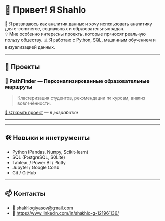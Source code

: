 
# 👋 Привет! Я Shahlo

🎯 Я развиваюсь как аналитик данных и хочу использовать аналитику для e-commerce, социальных и образовательных задач.  
💡 Мне особенно интересны проекты, которые приносят реальную пользу обществу. 
📊 Я работаю с Python, SQL, машинным обучением и визуализацией данных.  

---

## 📌 Проекты

### 🧠 PathFinder — Персонализированные образовательные маршруты
> Кластеризация студентов, рекомендации по курсам, анализ вовлечённости.

[🔗 Открыть проект](https://github.com/Shahlo21/PathFinder) — *в разработке*

---


---

## 🛠️ Навыки и инструменты

- Python (Pandas, Numpy, Scikit-learn)
- SQL (PostgreSQL, SQLite)
- Tableau / Power BI / Plotly
- Jupyter / Google Colab
- Git / GitHub

---

## 📫 Контакты

- 📧 shakhlogiyasov@gmail.com 
- 💼 https://www.linkedin.com/in/shakhlo-g-121961136/
